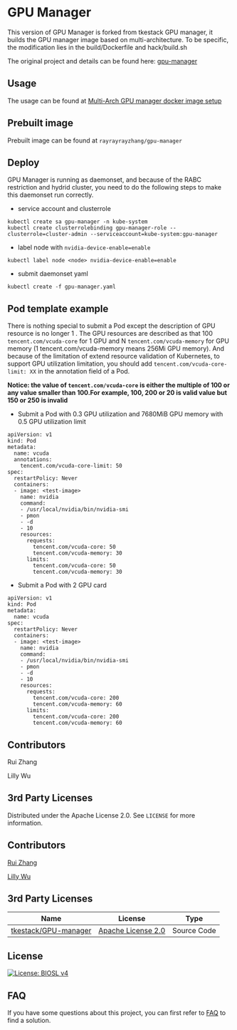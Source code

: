 # GPU Manager

This version of GPU Manager is forked from tkestack GPU manager, it builds the GPU manager image based on multi-architecture. 
To be specific, the modification lies in the build/Dockerfile and hack/build.sh

The original project and details can be found here: [gpu-manager](https://github.com/tkestack/gpu-manager)

## Usage

The usage can be found at [Multi-Arch GPU manager docker image setup](https://inside-docupedia.bosch.com/confluence/display/RIXICV/Multi-arch+GPU-manager+docker+image+setup+in+WSL2)

## Prebuilt image

Prebuilt image can be found at `rayrayrayzhang/gpu-manager`

## Deploy

GPU Manager is running as daemonset, and because of the RABC restriction and hydrid cluster,
you need to do the following steps to make this daemonset run correctly.

- service account and clusterrole

```
kubectl create sa gpu-manager -n kube-system
kubectl create clusterrolebinding gpu-manager-role --clusterrole=cluster-admin --serviceaccount=kube-system:gpu-manager
```

- label node with `nvidia-device-enable=enable`

```
kubectl label node <node> nvidia-device-enable=enable
```

- submit daemonset yaml

```
kubectl create -f gpu-manager.yaml
```

## Pod template example

There is nothing special to submit a Pod except the description of GPU resource is no longer 1
. The GPU
resources are described as that 100 `tencent.com/vcuda-core` for 1 GPU and N `tencent.com/vcuda-memory` for GPU memory (1 tencent.com/vcuda-memory means 256Mi
GPU memory). And because of the limitation of extend resource validation of Kubernetes, to support
GPU utilization limitation, you should add `tencent.com/vcuda-core-limit: XX` in the annotation
 field of a Pod.
 
 **Notice: the value of `tencent.com/vcuda-core` is either the multiple of 100 or any value
smaller than 100.For example, 100, 200 or 20 is valid value but 150 or 250 is invalid**

- Submit a Pod with 0.3 GPU utilization and 7680MiB GPU memory with 0.5 GPU utilization limit

```
apiVersion: v1
kind: Pod
metadata:
  name: vcuda
  annotations:
    tencent.com/vcuda-core-limit: 50
spec:
  restartPolicy: Never
  containers:
  - image: <test-image>
    name: nvidia
    command:
    - /usr/local/nvidia/bin/nvidia-smi
    - pmon
    - -d
    - 10
    resources:
      requests:
        tencent.com/vcuda-core: 50
        tencent.com/vcuda-memory: 30
      limits:
        tencent.com/vcuda-core: 50
        tencent.com/vcuda-memory: 30
```

- Submit a Pod with 2 GPU card

```
apiVersion: v1
kind: Pod
metadata:
  name: vcuda
spec:
  restartPolicy: Never
  containers:
  - image: <test-image>
    name: nvidia
    command:
    - /usr/local/nvidia/bin/nvidia-smi
    - pmon
    - -d
    - 10
    resources:
      requests:
        tencent.com/vcuda-core: 200
        tencent.com/vcuda-memory: 60
      limits:
        tencent.com/vcuda-core: 200
        tencent.com/vcuda-memory: 60
```

## Contributors 

Rui Zhang

Lilly Wu

## 3rd Party Licenses

Distributed under the Apache License 2.0. See `LICENSE` for more information.

## Contributors

[Rui Zhang](mailto:fixed-term.rui.zhang7@cn.bosch.com)

[Lilly Wu](mailto:lilly.wu@cn.bosch.com)


## 3rd Party Licenses <a name="3rd-party-licenses"></a>

|Name       | License       | Type        |
| ----------| ------------- | ----------- |
| [tkestack/GPU-manager](https://github.com/tkestack/gpu-manager) | [Apache License 2.0](https://github.com/tkestack/gpu-manager/blob/master/LICENSE) | Source Code |


## License

[![License: BIOSL v4](http://bios.intranet.bosch.com/bioslv4-badge.svg)](#license)

## FAQ

If you have some questions about this project, you can first refer to [FAQ](./docs/faq.md) to find a solution.
